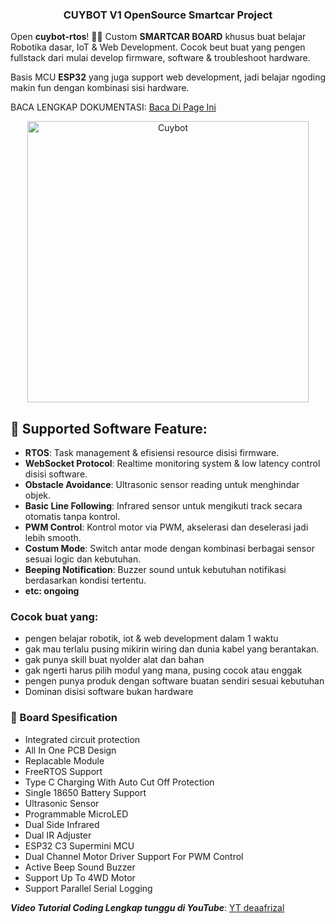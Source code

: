 <h3 align="center">CUYBOT V1 OpenSource Smartcar Project</h3>

Open **cuybot-rtos**! 🚗✨ Custom **SMARTCAR BOARD** khusus buat belajar Robotika dasar, IoT & Web Development. Cocok beut buat yang pengen fullstack dari mulai develop firmware, software & troubleshoot hardware.

Basis MCU **ESP32** yang juga support web development, jadi belajar ngoding makin fun dengan kombinasi sisi hardware. 

BACA LENGKAP DOKUMENTASI: [Baca Di Page Ini](https://github.com/deaafrizal/cuybot-rtos/tree/main/docs)

<p align="center">
  <img src="https://github.com/deaafrizal/cuybot-rtos/blob/main/assets/cuybot-sw.jpg" alt="Cuybot" width="450">
</p>

## 🚀 Supported Software Feature:
- **RTOS**: Task management & efisiensi resource disisi firmware.
- **WebSocket Protocol**: Realtime monitoring system & low latency control disisi software.
- **Obstacle Avoidance**: Ultrasonic sensor reading untuk menghindar objek.
- **Basic Line Following**: Infrared sensor untuk mengikuti track secara otomatis tanpa kontrol.
- **PWM Control**: Kontrol motor via PWM, akselerasi dan deselerasi jadi lebih smooth.
- **Costum Mode**: Switch antar mode dengan kombinasi berbagai sensor sesuai logic dan kebutuhan.
- **Beeping Notification**: Buzzer sound untuk kebutuhan notifikasi berdasarkan kondisi tertentu.
- **etc: ongoing**

### Cocok buat yang: ###
- pengen belajar robotik, iot & web development dalam 1 waktu
- gak mau terlalu pusing mikirin wiring dan dunia kabel yang berantakan.
- gak punya skill buat nyolder alat dan bahan
- gak ngerti harus pilih modul yang mana, pusing cocok atau enggak
- pengen punya produk dengan software buatan sendiri sesuai kebutuhan
- Dominan disisi software bukan hardware

### 🚀 Board Spesification
- Integrated circuit protection
- All In One PCB Design
- Replacable Module
- FreeRTOS Support
- Type C Charging With Auto Cut Off Protection
- Single 18650 Battery Support
- Ultrasonic Sensor
- Programmable MicroLED
- Dual Side Infrared
- Dual IR Adjuster
- ESP32 C3 Supermini MCU
- Dual Channel Motor Driver Support For PWM Control
- Active Beep Sound Buzzer
- Support Up To 4WD Motor
- Support Parallel Serial Logging  

***Video Tutorial Coding Lengkap tunggu di YouTube***: [YT deaafrizal](https://youtube.com/@deaafrizal)